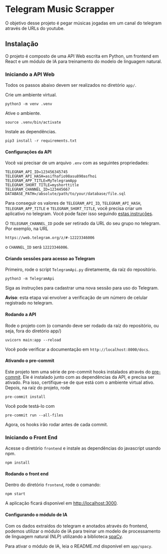 # Telegram Music Scrapper

O objetivo desse projeto é pegar músicas jogadas em um canal do telegram através de URLs do youtube.

## Instalação

O projeto é composto de uma API Web escrita em Python, um frontend em React e um módulo de IA para treinamento do modelo de linguagem natural.

### Iniciando a API Web

Todos os passos abaixo devem ser realizados no diretório `app/`.

Crie um ambiente virtual.

    python3 -m venv .venv

Ative o ambiente.

    source .venv/bin/activate

Instale as dependências.

    pip3 install -r requirements.txt

#### Configurações da API

Você vai precisar de um arquivo `.env` com as seguintes propriedades:

    TELEGRAM_API_ID=123456345745
    TELEGRAM_API_HASH=asifhafio98asu890asfhoi
    TELEGRAM_APP_TITLE=MyTelegramApp
    TELEGRAM_SHORT_TITLE=myshorttitle
    TELEGRAM_CHANNEL_ID=123445667
    DATABASE_PATH=/absolute/path/to/your/database/file.sql

Para conseguir os valores de `TELEGRAM_API_ID`, `TELEGRAM_API_HASH`, `TELEGRAM_APP_TITLE` e `TELEGRAM_SHORT_TITLE`, você precisa criar um aplicativo no telegram. Você pode fazer isso seguindo [estas instruções](https://core.telegram.org/api/obtaining_api_id).

O `TELEGRAM_CHANNEL_ID` pode ser retirado da URL do seu grupo no telegram. Por exemplo, na URL

    https://web.telegram.org/z/#-12223346006

o `CHANNEL_ID` será `12223346006`.

#### Criando sessões para acesso ao Telegram

Primeiro, rode o script `TelegramApi.py` diretamente, da raíz do repositório.

    python3 -m TelegramApi

Siga as instruções para cadastrar uma nova sessão para uso do Telegram.

**Aviso**: esta etapa vai envolver a verificação de um número de celular registrado no telegram.

#### Rodando a API

Rode o projeto com (o comando deve ser rodado da raíz do repositório, ou seja, fora do diretório app/)

    uvicorn main:app --reload

Você pode verificar a documentação em `http://localhost:8000/docs`.

#### Ativando o pre-commit

Este projeto tem uma série de pre-commit hooks instalados através do [pre-commit](https://pre-commit.com/). Ele é instalado junto com as dependências da API, e precisa ser ativado. Pra isso, certifique-se de que está com o ambiente virtual ativo. Depois, na raíz do projeto, rode

    pre-commit install

Você pode testá-lo com

    pre-commit run --all-files

Agora, os hooks irão rodar antes de cada commit.

### Iniciando o Front End

Acesse o diretório `frontend` e instale as dependências do javascript usando npm.

    npm install

#### Rodando o front end

Dentro do diretório `frontend`, rode o comando:

    npm start

A aplicação ficará disponível em <http://localhost:3000>.

#### Configurando o módulo de IA

Com os dados extraídos do telegram e anotados através do frontend, podemos utilizar o módulo de IA para treinar um modelo de processamento de linguagem natural (NLP) utilizando a biblioteca [spaCy](https://spacy.io/).

Para ativar o módulo de IA, leia o README.md disponível em `app/spacy`.
